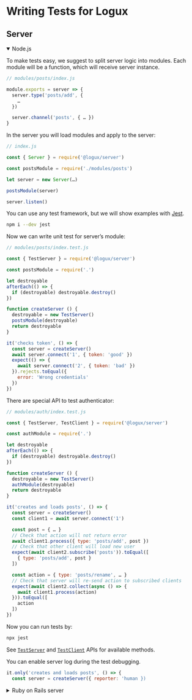 # Writing Tests for Logux

## Server

<details open><summary>Node.js</summary>

To make tests easy, we suggest to split server logic into modules. Each module will be a function, which will receive server instance.

```js
// modules/posts/index.js

module.exports = server => {
  server.type('posts/add', {
    …
  })

  server.channel('posts', { … })
}
```

In the server you will load modules and apply to the server:

```js
// index.js

const { Server } = require('@logux/server')

const postsModule = require('./modules/posts')

let server = new Server(…)

postsModule(server)

server.listen()
```

You can use any test framework, but we will show examples with [Jest](https://jestjs.io/).

```sh
npm i --dev jest
```

Now we can write unit test for server’s module:

```js
// modules/posts/index.test.js

const { TestServer } = require('@logux/server')

const postsModule = require('.')

let destroyable
afterEach(() => {
  if (destroyable) destroyable.destroy()
})

function createServer () {
  destroyable = new TestServer()
  postsModule(destroyable)
  return destroyable
}

it('checks token', () => {
  const server = createServer()
  await server.connect('1', { token: 'good' })
  expect(() => {
    await server.connect('2', { token: 'bad' })
  }).rejects.toEqual({
    error: 'Wrong credentials'
  })
})
```

There are special API to test authenticator:

```js
// modules/auth/index.test.js

const { TestServer, TestClient } = require('@logux/server')

const authModule = require('.')

let destroyable
afterEach(() => {
  if (destroyable) destroyable.destroy()
})

function createServer () {
  destroyable = new TestServer()
  authModule(destroyable)
  return destroyable
}

it('creates and loads posts', () => {
  const server = createServer()
  const client1 = await server.connect('1')

  const post = { … }
  // Check that action will not return error
  await client1.process({ type: 'posts/add', post })
  // Check that other client will load new user
  expect(await client2.subscribe('posts')).toEqual([
    { type: 'posts/add', post }
  ])

  const action = { type: 'posts/rename', … }
  // Check that server will re-send action to subscribed clients
  expect(await client2.collect(async () => {
    await client1.process(action)
  })).toEqual([
    action
  ])
})
```

Now you can run tests by:

```sh
npx jest
```

See [`TestServer`](https://logux.io/node-api/#testserver) and [`TestClient`](https://logux.io/node-api/#testclient) APIs for available methods.

You can enable server log during the test debugging.

```js
it.only('creates and loads posts', () => {
  const server = createServer({ reporter: 'human })
```

</details>
<details><summary>Ruby on Rails server</summary>

*Under construction*

</details>
